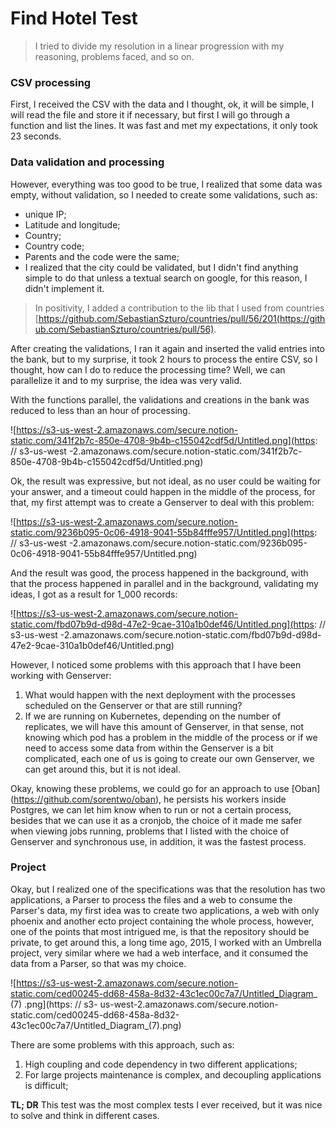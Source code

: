 
# Find Hotel Test
> I tried to divide my resolution in a linear progression with my reasoning, problems faced, and so on.

### CSV processing

First, I received the CSV with the data and I thought, ok, it will be simple, I will read the file and store it if necessary, but first I will go through a function and list the lines. It was fast and met my expectations, it only took 23 seconds.

### Data validation and processing

However, everything was too good to be true, I realized that some data was empty, without validation, so I needed to create some validations, such as:

- unique IP;
- Latitude and longitude;
- Country;
- Country code;
- Parents and the code were the same;
- I realized that the city could be validated, but I didn't find anything simple to do that unless a textual search on google, for this reason, I didn't implement it.

> In positivity, I added a contribution to the lib that I used from countries [https://github.com/SebastianSzturo/countries/pull/56/201(https://github.com/SebastianSzturo/countries/pull/56).

After creating the validations, I ran it again and inserted the valid entries into the bank, but to my surprise, it took 2 hours to process the entire CSV, so I thought, how can I do to reduce the processing time? Well, we can parallelize it and to my surprise, the idea was very valid.

With the functions parallel, the validations and creations in the bank was reduced to less than an hour of processing.

![https://s3-us-west-2.amazonaws.com/secure.notion-static.com/341f2b7c-850e-4708-9b4b-c155042cdf5d/Untitled.png](https: // s3-us-west -2.amazonaws.com/secure.notion-static.com/341f2b7c-850e-4708-9b4b-c155042cdf5d/Untitled.png)

Ok, the result was expressive, but not ideal, as no user could be waiting for your answer, and a timeout could happen in the middle of the process, for that, my first attempt was to create a Genserver to deal with this problem:

![https://s3-us-west-2.amazonaws.com/secure.notion-static.com/9236b095-0c06-4918-9041-55b84fffe957/Untitled.png](https: // s3-us-west -2.amazonaws.com/secure.notion-static.com/9236b095-0c06-4918-9041-55b84fffe957/Untitled.png)

And the result was good, the process happened in the background, with that the process happened in parallel and in the background, validating my ideas, I got as a result for 1_000 records:

![https://s3-us-west-2.amazonaws.com/secure.notion-static.com/fbd07b9d-d98d-47e2-9cae-310a1b0def46/Untitled.png](https: // s3-us-west -2.amazonaws.com/secure.notion-static.com/fbd07b9d-d98d-47e2-9cae-310a1b0def46/Untitled.png)

However, I noticed some problems with this approach that I have been working with Genserver:

1. What would happen with the next deployment with the processes scheduled on the Genserver or that are still running?
2. If we are running on Kubernetes, depending on the number of replicates, we will have this amount of Genserver, in that sense, not knowing which pod has a problem in the middle of the process or if we need to access some data from within the Genserver is a bit complicated, each one of us is going to create our own Genserver, we can get around this, but it is not ideal.

Okay, knowing these problems, we could go for an approach to use [Oban] (https://github.com/sorentwo/oban), he persists his workers inside Postgres, we can let him know when to run or not a certain process, besides that we can use it as a cronjob, the choice of it made me safer when viewing jobs running, problems that I listed with the choice of Genserver and synchronous use, in addition, it was the fastest process.

### Project

Okay, but I realized one of the specifications was that the resolution has two applications, a Parser to process the files and a web to consume the Parser's data, my first idea was to create two applications, a web with only phoenix and another ecto project containing the whole process, however, one of the points that most intrigued me, is that the repository should be private, to get around this, a long time ago, 2015, I worked with an Umbrella project, very similar where we had a web interface, and it consumed the data from a Parser, so that was my choice.

![https://s3-us-west-2.amazonaws.com/secure.notion-static.com/ced00245-dd68-458a-8d32-43c1ec00c7a7/Untitled_Diagram_ (7) .png](https: // s3- us-west-2.amazonaws.com/secure.notion-static.com/ced00245-dd68-458a-8d32-43c1ec00c7a7/Untitled_Diagram_(7).png)

There are some problems with this approach, such as:

1. High coupling and code dependency in two different applications;
2. For large projects maintenance is complex, and decoupling applications is difficult;

**TL; DR** This test was the most complex tests I ever received, but it was nice to solve and think in different cases.
